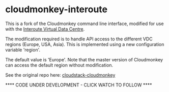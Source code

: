 # cloudmonkey-interoute

This is a fork of the Cloudmonkey command line interface, modified for use with the [Interoute Virtual Data Centre](http://cloudstore.interoute.com/main/WhatInterouteVDC).

The modification required is to handle API access to the different VDC regions (Europe, USA, Asia). This is implemented using a new configuration variable 'region'. 

The default value is 'Europe'. Note that the master version of Cloudmonkey can access the default region without modification.

See the original repo here: [cloudstack-cloudmonkey](https://github.com/apache/cloudstack-cloudmonkey)

**** CODE UNDER DEVELOPMENT - CLICK WATCH TO FOLLOW ****
